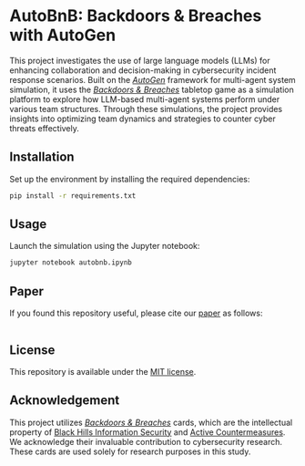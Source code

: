 # AutoBnB: Backdoors & Breaches with AutoGen

This project investigates the use of large language models (LLMs) for enhancing collaboration and decision-making in cybersecurity incident response scenarios. Built on the *[AutoGen](https://microsoft.github.io/autogen/)* framework for multi-agent system simulation, it uses the *[Backdoors & Breaches](https://www.blackhillsinfosec.com/projects/backdoorsandbreaches/)* tabletop game as a simulation platform to explore how LLM-based multi-agent systems perform under various team structures. Through these simulations, the project provides insights into optimizing team dynamics and strategies to counter cyber threats effectively.

## Installation

Set up the environment by installing the required dependencies:
```bash
pip install -r requirements.txt
```

## Usage

Launch the simulation using the Jupyter notebook:
```bash
jupyter notebook autobnb.ipynb
```

## Paper

If you found this repository useful, please cite our [paper]() as follows:
```bibtex
```

## License

This repository is available under the [MIT license](LICENSE).

## Acknowledgement

This project utilizes *[Backdoors & Breaches](https://www.blackhillsinfosec.com/projects/backdoorsandbreaches/)* cards, which are the intellectual property of [Black Hills Information Security](https://www.blackhillsinfosec.com/) and [Active Countermeasures](https://www.activecountermeasures.com/). We acknowledge their invaluable contribution to cybersecurity research. These cards are used solely for research purposes in this study.
